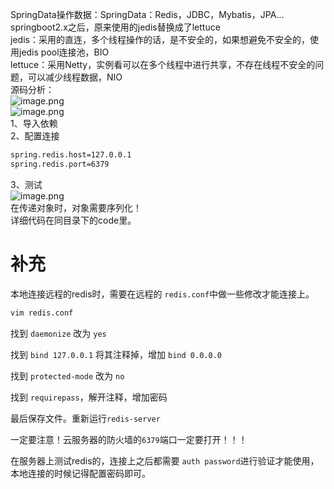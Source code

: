 SpringData操作数据：SpringData：Redis，JDBC，Mybatis，JPA...<br />springboot2.x之后，原来使用的jedis替换成了lettuce<br />jedis：采用的直连，多个线程操作的话，是不安全的，如果想避免不安全的，使用jedis pool连接池，BIO<br />lettuce：采用Netty，实例看可以在多个线程中进行共享，不存在线程不安全的问题，可以减少线程数据，NIO<br />源码分析：<br />![image.png](https://cdn.nlark.com/yuque/0/2023/png/35204765/1681355685193-ffdffb2f-2fb0-49ec-bb1a-6e8952f5d43b.png#averageHue=%23ebe5d9&clientId=u74117efd-d604-4&from=paste&height=500&id=u00b1e401&name=image.png&originHeight=625&originWidth=1252&originalType=binary&ratio=1.25&rotation=0&showTitle=false&size=498112&status=done&style=none&taskId=ufce6ca88-c11a-4e66-99e3-9e7a5ff8017&title=&width=1001.6)<br />![image.png](https://cdn.nlark.com/yuque/0/2023/png/35204765/1681355713410-573d2391-40f3-40d7-9a32-65eef86e3856.png#averageHue=%23e8e1d5&clientId=u74117efd-d604-4&from=paste&height=210&id=ud75fc621&name=image.png&originHeight=263&originWidth=1188&originalType=binary&ratio=1.25&rotation=0&showTitle=false&size=213694&status=done&style=none&taskId=u57cd7161-34ae-4b1f-a32d-3217fea7ea0&title=&width=950.4)<br />1、导入依赖<br />2、配置连接
```xml
spring.redis.host=127.0.0.1
spring.redis.port=6379
```
3、测试<br />![image.png](https://cdn.nlark.com/yuque/0/2023/png/35204765/1681355962868-147aa29d-ec96-4d3e-a88b-4945a07948fe.png#averageHue=%23fefdfa&clientId=u74117efd-d604-4&from=paste&height=218&id=uc7bad5fc&name=image.png&originHeight=273&originWidth=621&originalType=binary&ratio=1.25&rotation=0&showTitle=false&size=105718&status=done&style=none&taskId=ud670e0a0-b733-4bf6-bce8-3da08705856&title=&width=496.8)<br />在传递对象时，对象需要序列化！<br />详细代码在同目录下的code里。



# 补充

本地连接远程的redis时，需要在远程的 `redis.conf`中做一些修改才能连接上。

```sh
vim redis.conf
```

找到 `daemonize` 改为 `yes`

找到 `bind 127.0.0.1` 将其注释掉，增加 `bind 0.0.0.0`

找到 `protected-mode` 改为 `no`

找到 `requirepass`，解开注释，增加密码

最后保存文件。重新运行`redis-server`

一定要注意！云服务器的防火墙的`6379`端口一定要打开！！！

在服务器上测试redis的，连接上之后都需要 `auth password`进行验证才能使用，本地连接的时候记得配置密码即可。
